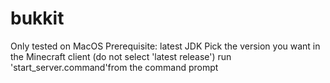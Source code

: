 # bukkit

Only tested on MacOS
Prerequisite: latest JDK
Pick the version you want in the Minecraft client (do not select 'latest release')
run 'start_server.command'from the command prompt
